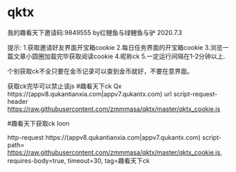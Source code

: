 # qktx
我的趣看天下邀请码:9849555
by红鲤鱼与绿鲤鱼与驴 2020.7.3

提示:
1.获取邀请好友界面开宝箱cookie
2.每日任务界面的开宝箱cookie
3.浏览一篇文章小圆圈加载完毕获取阅读cookie
4.昵称ck
5.一定运行间隔在1-2分钟以上.

个别获取ck不全只要在金币记录可以查到金币就好，不要在意界面。

获取ck完毕可以禁止该js
#趣看天下ck Qx
https:\/\/(appv8\.qukantianxia\.com|appv7\.qukantx\.com) url script-request-header https://raw.githubusercontent.com/zmmmasa/qktx/master/qktx_cookie.js

#趣看天下获取ck loon

http-request https:\/\/(appv8\.qukantianxia\.com|appv7\.qukantx\.com) script-path= https://raw.githubusercontent.com/zmmmasa/qktx/master/qktx_cookie.js, requires-body=true, timeout=30, tag=趣看天下ck

